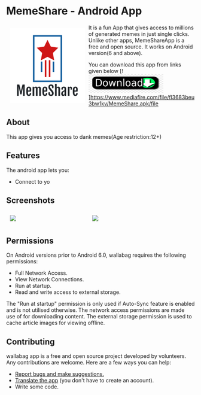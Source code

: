 # MemeShare - Android App

<img src="/img/logo.png" align="left"
width="200" hspace="10" vspace="10">

It is a fun App that gives access to millions of generated memes in just single clicks.
Unlike other apps, MemeShareApp is a free and open source.
It works on Android version(6<Marshmello> and above).

You can download this app from links given below
[!<img src="img/download.png" height="50" width="200">]https://www.mediafire.com/file/fl3683beu3bw1kv/MemeShare.apk/file
    

## About
This app gives you access to dank memes(Age restriction:12+)

## Features

The android app lets you:
- Connect to yo


## Screenshots

[<img src="/readmList.png" align="left"
width="200"
    hspace="10" vspace="10">](/readme/Wallabag%20Reading%20List.png)
[<img src="/readme/Wallabag%20Article%20View.png" align="center"
width="200"
    hspace="10" vspace="10">](/readme/Wallabag%20Article%20View.png)

## Permissions

On Android versions prior to Android 6.0, wallabag requires the following permissions:
- Full Network Access.
- View Network Connections.
- Run at startup.
- Read and write access to external storage.

The "Run at startup" permission is only used if Auto-Sync feature is enabled and is not utilised otherwise. The network access permissions are made use of for downloading content. The external storage permission is used to cache article images for viewing offline.

## Contributing

wallabag app is a free and open source project developed by volunteers. Any contributions are welcome. Here are a few ways you can help:
 * [Report bugs and make suggestions.](https://github.com/wallabag/android-app/issues)
 * [Translate the app](https://hosted.weblate.org/projects/wallabag/android-app/) (you don't have to create an account).
 * Write some code.
